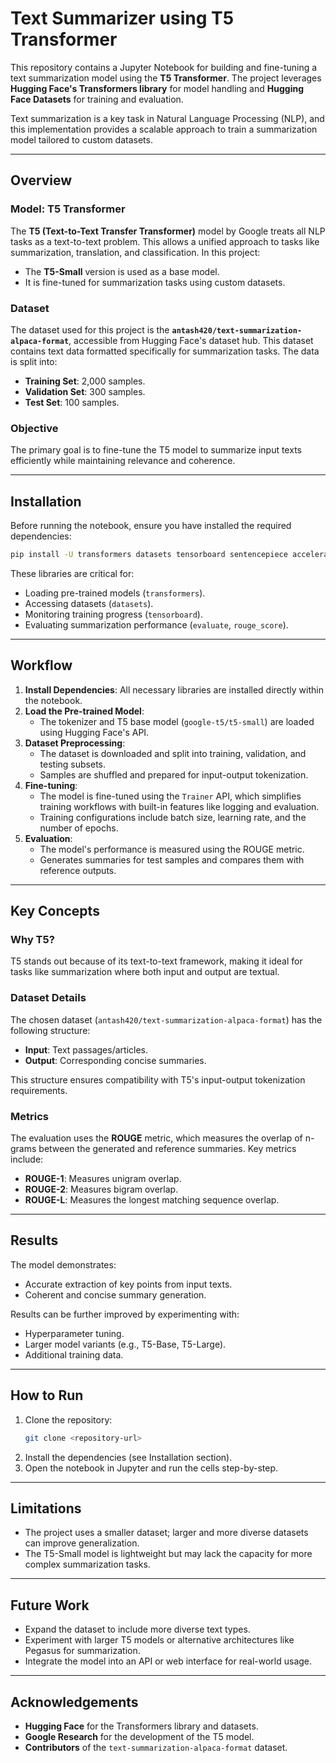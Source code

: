 
# Text Summarizer using T5 Transformer

This repository contains a Jupyter Notebook for building and fine-tuning a text summarization model using the **T5 Transformer**. The project leverages **Hugging Face's Transformers library** for model handling and **Hugging Face Datasets** for training and evaluation. 

Text summarization is a key task in Natural Language Processing (NLP), and this implementation provides a scalable approach to train a summarization model tailored to custom datasets.

---

## Overview

### **Model: T5 Transformer**
The **T5 (Text-to-Text Transfer Transformer)** model by Google treats all NLP tasks as a text-to-text problem. This allows a unified approach to tasks like summarization, translation, and classification. In this project:
- The **T5-Small** version is used as a base model.
- It is fine-tuned for summarization tasks using custom datasets.

### **Dataset**
The dataset used for this project is the **`antash420/text-summarization-alpaca-format`**, accessible from Hugging Face's dataset hub. This dataset contains text data formatted specifically for summarization tasks. The data is split into:
- **Training Set**: 2,000 samples.
- **Validation Set**: 300 samples.
- **Test Set**: 100 samples.

### **Objective**
The primary goal is to fine-tune the T5 model to summarize input texts efficiently while maintaining relevance and coherence.

---

## Installation

Before running the notebook, ensure you have installed the required dependencies:

```bash
pip install -U transformers datasets tensorboard sentencepiece accelerate evaluate rouge_score
```

These libraries are critical for:
- Loading pre-trained models (`transformers`).
- Accessing datasets (`datasets`).
- Monitoring training progress (`tensorboard`).
- Evaluating summarization performance (`evaluate`, `rouge_score`).

---

## Workflow

1. **Install Dependencies**: All necessary libraries are installed directly within the notebook.
2. **Load the Pre-trained Model**:
    - The tokenizer and T5 base model (`google-t5/t5-small`) are loaded using Hugging Face's API.
3. **Dataset Preprocessing**:
    - The dataset is downloaded and split into training, validation, and testing subsets.
    - Samples are shuffled and prepared for input-output tokenization.
4. **Fine-tuning**:
    - The model is fine-tuned using the `Trainer` API, which simplifies training workflows with built-in features like logging and evaluation.
    - Training configurations include batch size, learning rate, and the number of epochs.
5. **Evaluation**:
    - The model's performance is measured using the ROUGE metric.
    - Generates summaries for test samples and compares them with reference outputs.

---

## Key Concepts

### **Why T5?**
T5 stands out because of its text-to-text framework, making it ideal for tasks like summarization where both input and output are textual.

### **Dataset Details**
The chosen dataset (`antash420/text-summarization-alpaca-format`) has the following structure:
- **Input**: Text passages/articles.
- **Output**: Corresponding concise summaries.

This structure ensures compatibility with T5's input-output tokenization requirements.

### **Metrics**
The evaluation uses the **ROUGE** metric, which measures the overlap of n-grams between the generated and reference summaries. Key metrics include:
- **ROUGE-1**: Measures unigram overlap.
- **ROUGE-2**: Measures bigram overlap.
- **ROUGE-L**: Measures the longest matching sequence overlap.

---

## Results

The model demonstrates:
- Accurate extraction of key points from input texts.
- Coherent and concise summary generation.

Results can be further improved by experimenting with:
- Hyperparameter tuning.
- Larger model variants (e.g., T5-Base, T5-Large).
- Additional training data.

---

## How to Run

1. Clone the repository:
   ```bash
   git clone <repository-url>
   ```
2. Install the dependencies (see Installation section).
3. Open the notebook in Jupyter and run the cells step-by-step.

---

## Limitations

- The project uses a smaller dataset; larger and more diverse datasets can improve generalization.
- The T5-Small model is lightweight but may lack the capacity for more complex summarization tasks.

---

## Future Work

- Expand the dataset to include more diverse text types.
- Experiment with larger T5 models or alternative architectures like Pegasus for summarization.
- Integrate the model into an API or web interface for real-world usage.

---

## Acknowledgements

- **Hugging Face** for the Transformers library and datasets.
- **Google Research** for the development of the T5 model.
- **Contributors** of the `text-summarization-alpaca-format` dataset.
